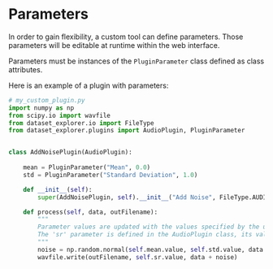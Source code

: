 # Parameters

In order to gain flexibility, a custom tool can define parameters. Those parameters will be editable at runtime within the web interface.

Parameters must be instances of the `PluginParameter` class defined as class attributes.

Here is an example of a plugin with parameters:
```python
# my_custom_plugin.py
import numpy as np
from scipy.io import wavfile
from dataset_explorer.io import FileType
from dataset_explorer.plugins import AudioPlugin, PluginParameter


class AddNoisePlugin(AudioPlugin):
    
    mean = PluginParameter("Mean", 0.0)
    std = PluginParameter("Standard Deviation", 1.0)

    def __init__(self):
        super(AddNoisePlugin, self).__init__("Add Noise", FileType.AUDIO)

    def process(self, data, outFilename):
        """
        Parameter values are updated with the values specified by the user within the web interface
        The 'sr' parameter is defined in the AudioPlugin class, its value is the sample rate at which the audio has been loaded
        """
        noise = np.random.normal(self.mean.value, self.std.value, data.shape)
        wavfile.write(outFilename, self.sr.value, data + noise)
```

